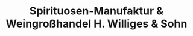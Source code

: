 ---
title: "Spirituosen-Manufaktur & Weingroßhandel H. Williges & Sohn"
url: /gifhorn/spirituosen-manufaktur-und-weingrosshandel-h-williges-und-sohn/
shop: Spirituosen
---